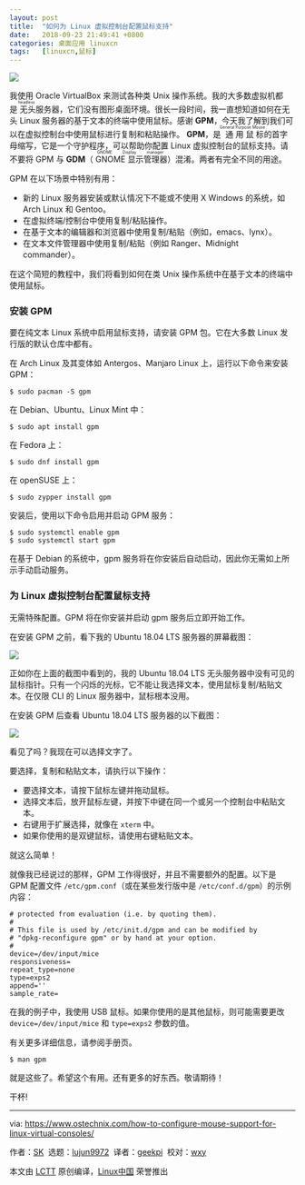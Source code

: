 ```yaml
---
layout: post
title:	"如何为 Linux 虚拟控制台配置鼠标支持"
date:	2018-09-23 21:49:41 +0800 
categories:	桌面应用 linuxcn 
tags:	[linuxcn,鼠标]
---
```



![](/Asserts/Images//attachment/album/201809/23/214944r8snhp2rqpo2pqwq.png)


我使用 Oracle VirtualBox 来测试各种类 Unix 操作系统。我的大多数虚拟机都是<ruby> 无头 <rt>  headless </rt></ruby>服务器，它们没有图形桌面环境。很长一段时间，我一直想知道如何在无头 Linux 服务器的基于文本的终端中使用鼠标。感谢 **GPM**，今天我了解到我们可以在虚拟控制台中使用鼠标进行复制和粘贴操作。 **GPM**，是<ruby> 通用鼠标 <rt>  General Purpose Mouse </rt></ruby>的首字母缩写，它是一个守护程序，可以帮助你配置 Linux 虚拟控制台的鼠标支持。请不要将 GPM 与 **GDM**（<ruby> GNOME 显示管理器 <rt>  GNOME Display manager </rt></ruby>）混淆。两者有完全不同的用途。


GPM 在以下场景中特别有用：


* 新的 Linux 服务器安装或默认情况下不能或不使用 X Windows 的系统，如 Arch Linux 和 Gentoo。
* 在虚拟终端/控制台中使用复制/粘贴操作。
* 在基于文本的编辑器和浏览器中使用复制/粘贴（例如，emacs、lynx）。
* 在文本文件管理器中使用复制/粘贴（例如 Ranger、Midnight commander）。


在这个简短的教程中，我们将看到如何在类 Unix 操作系统中在基于文本的终端中使用鼠标。


### 安装 GPM


要在纯文本 Linux 系统中启用鼠标支持，请安装 GPM 包。它在大多数 Linux 发行版的默认仓库中都有。


在 Arch Linux 及其变体如 Antergos、Manjaro Linux 上，运行以下命令来安装 GPM：



```
$ sudo pacman -S gpm
```

在 Debian、Ubuntu、Linux Mint 中：



```
$ sudo apt install gpm
```

在 Fedora 上：



```
$ sudo dnf install gpm
```

在 openSUSE 上：



```
$ sudo zypper install gpm
```

安装后，使用以下命令启用并启动 GPM 服务：



```
$ sudo systemctl enable gpm
$ sudo systemctl start gpm
```

在基于 Debian 的系统中，gpm 服务将在你安装后自动启动，因此你无需如上所示手动启动服务。


### 为 Linux 虚拟控制台配置鼠标支持


无需特殊配置。GPM 将在你安装并启动 gpm 服务后立即开始工作。


在安装 GPM 之前，看下我的 Ubuntu 18.04 LTS 服务器的屏幕截图：


![](/Asserts/Images//attachment/album/201809/23/214944gdh4jjm4sdb8lzds.png)


正如你在上面的截图中看到的，我的 Ubuntu 18.04 LTS 无头服务器中没有可见的鼠标指针。只有一个闪烁的光标，它不能让我选择文本，使用鼠标复制/粘贴文本。在仅限 CLI 的 Linux 服务器中，鼠标根本没用。


在安装 GPM 后查看 Ubuntu 18.04 LTS 服务器的以下截图：


![](/Asserts/Images//attachment/album/201809/23/214945j75pgppgj7z55gle.png)


看见了吗？我现在可以选择文字了。


要选择，复制和粘贴文本，请执行以下操作：


* 要选择文本，请按下鼠标左键并拖动鼠标。
* 选择文本后，放开鼠标左键，并按下中键在同一个或另一个控制台中粘贴文本。
* 右键用于扩展选择，就像在 `xterm` 中。
* 如果你使用的是双键鼠标，请使用右键粘贴文本。


就这么简单！


就像我已经说过的那样，GPM 工作得很好，并且不需要额外的配置。以下是 GPM 配置文件 `/etc/gpm.conf`（或在某些发行版中是 `/etc/conf.d/gpm`）的示例内容：



```
# protected from evaluation (i.e. by quoting them).
#
# This file is used by /etc/init.d/gpm and can be modified by
# "dpkg-reconfigure gpm" or by hand at your option.
#
device=/dev/input/mice
responsiveness=
repeat_type=none
type=exps2
append=''
sample_rate=
```

在我的例子中，我使用 USB 鼠标。如果你使用的是其他鼠标，则可能需要更改 `device=/dev/input/mice` 和 `type=exps2` 参数的值。


有关更多详细信息，请参阅手册页。



```
$ man gpm
```

就是这些了。希望这个有用。还有更多的好东西。敬请期待！


干杯!




---


via: <https://www.ostechnix.com/how-to-configure-mouse-support-for-linux-virtual-consoles/>


作者：[SK](https://www.ostechnix.com/author/sk/)  选题：[lujun9972](https://github.com/lujun9972)  译者：[geekpi](https://github.com/geekpi)  校对：[wxy](https://github.com/wxy)


本文由 [LCTT](https://github.com/LCTT/TranslateProject) 原创编译，[Linux中国](https://linux.cn/) 荣誉推出
